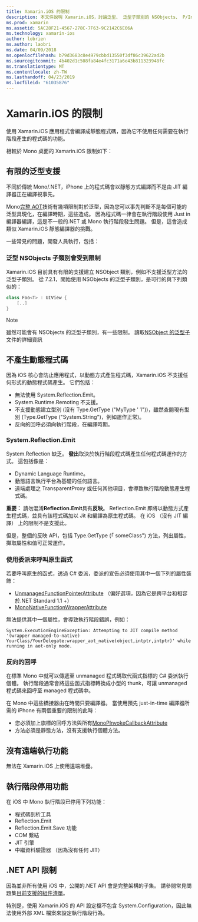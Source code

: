 ```yaml
---
title: Xamarin.iOS 的限制
description: 本文件說明 Xamarin.iOS，討論泛型、 泛型子類別的 NSObjects、 P/Invokes 中泛型的物件，以及其他的限制。
ms.prod: xamarin
ms.assetid: 5AC28F21-4567-278C-7F63-9C2142C6E06A
ms.technology: xamarin-ios
author: lobrien
ms.author: laobri
ms.date: 04/09/2018
ms.openlocfilehash: b79d3683c8e4979cbbd13550f3df86c39622ad2b
ms.sourcegitcommit: 4b402d1c508fa84e4fc3171a6e43b811323948fc
ms.translationtype: MT
ms.contentlocale: zh-TW
ms.lasthandoff: 04/23/2019
ms.locfileid: "61035876"
---
```

# <a name="limitations-of-xamarinios"></a>Xamarin.iOS 的限制

使用 Xamarin.iOS 應用程式會編譯成靜態程式碼，因為它不使用任何需要在執行階段產生的程式碼的功能。

相較於 Mono 桌面的 Xamarin.iOS 限制如下：

 <a name="Limited_Generics_Support" />


## <a name="limited-generics-support"></a>有限的泛型支援

不同於傳統 Mono/.NET，iPhone 上的程式碼會以靜態方式編譯而不是由 JIT 編譯器正在編譯視事先。

Mono[完整 AOT](https://www.mono-project.com/docs/advanced/aot/#full-aot)技術有幾項限制對於泛型，因為您可以事先判斷不是每個可能的泛型具現化，在編譯時期，這些造成。 因為程式碼一律會在執行階段使用 Just in 編譯器編譯，這是不一般的.NET 或 Mono 執行階段發生問題。 但是，這會造成類似 Xamarin.iOS 靜態編譯器的挑戰。

一些常見的問題，開發人員執行，包括：

 <a name="Generic_Subclasses_of_NSObjects_are_limited" />


### <a name="generic-subclasses-of-nsobjects-are-limited"></a>泛型 NSObjects 子類別會受到限制

Xamarin.iOS 目前具有有限的支援建立 NSObject 類別，例如不支援泛型方法的泛型子類別。 從 7.2.1，開始使用 NSObjects 的泛型子類別，是可行的與下列類似的：

```csharp
class Foo<T> : UIView {
    [..]
}
```

> [!NOTE]
> 雖然可能會有 NSObjects 的泛型子類別，有一些限制。 讀取[NSObject 的泛型子](~/ios/internals/api-design/nsobject-generics.md)文件的詳細資訊


 <a name="No_Dynamic_Code_Generation" />


## <a name="no-dynamic-code-generation"></a>不產生動態程式碼

因為 iOS 核心會防止應用程式，以動態方式產生程式碼，Xamarin.iOS 不支援任何形式的動態程式碼產生。 它們包括：

-  無法使用 System.Reflection.Emit。
-  System.Runtime.Remoting 不支援。
-  不支援動態建立型別 (沒有 Type.GetType ("MyType ' 1"))，雖然查閱現有型別 (Type.GetType ("System.String")，例如運作正常)。 
-  反向的回呼必須向執行階段，在編譯時期。


 
 <a name="System.Reflection.Emit" />


### <a name="systemreflectionemit"></a>System.Reflection.Emit

System.Reflection 缺乏。 **發出**取決於執行階段程式碼產生任何程式碼運作的方式。 這包括像是：

-  Dynamic Language Runtime。
-  動態語言執行平台為基礎的任何語言。
-  遠端處理之 TransparentProxy 或任何其他項目，會導致執行階段動態產生程式碼。 


 **重要：** 請勿混淆**Reflection.Emit**具有**反映**。 Reflection.Emit 即將以動態方式產生程式碼，並具有該程式碼加以 Jit 和編譯為原生程式碼。 在 iOS （沒有 JIT 編譯） 上的限制不是支援此。

但是，整個的反映 API，包括 Type.GetType (「 someClass") 方法，列出屬性，擷取屬性和值可正常運作。

### <a name="using-delegates-to-call-native-functions"></a>使用委派來呼叫原生函式

若要呼叫原生的函式，透過 C# 委派，委派的宣告必須使用其中一個下列的屬性裝飾：

- [UnmanagedFunctionPointerAttribute](xref:System.Runtime.InteropServices.UnmanagedFunctionPointerAttribute) （偏好選項，因為它是跨平台和相容於.NET Standard 1.1 +）
- [MonoNativeFunctionWrapperAttribute](xref:ObjCRuntime.MonoNativeFunctionWrapperAttribute)

無法提供其中一個屬性，會導致執行階段錯誤，例如：

```
System.ExecutionEngineException: Attempting to JIT compile method '(wrapper managed-to-native) YourClass/YourDelegate:wrapper_aot_native(object,intptr,intptr)' while running in aot-only mode.
```
 
 <a name="Reverse_Callbacks" />


### <a name="reverse-callbacks"></a>反向的回呼

在標準 Mono 中就可以傳遞至 unmanaged 程式碼取代函式指標的 C# 委派執行個體。 執行階段通常會將這些函式指標轉換成小型的 thunk，可讓 unmanaged 程式碼來回呼至 managed 程式碼中。

在 Mono 中這些橋接器由在時間只要編譯器。 當使用預先 just-in-time 編譯器所需的 iPhone 有兩個重要的限制的此時：

-  您必須加上旗標的回呼方法與所有[MonoPInvokeCallbackAttribute](xref:ObjCRuntime.MonoPInvokeCallbackAttribute)
-  方法必須是靜態方法，沒有支援執行個體方法。
 
<a name="No_Remoting" />

## <a name="no-remoting"></a>沒有遠端執行功能

無法在 Xamarin.iOS 上使用遠端堆疊。


 <a name="Runtime_Disabled_Features" />


## <a name="runtime-disabled-features"></a>執行階段停用功能

在 iOS 中 Mono 執行階段已停用下列功能：

-  程式碼剖析工具
-  Reflection.Emit
-  Reflection.Emit.Save 功能
-  COM 繫結
-  JIT 引擎
-  中繼資料驗證器 （因為沒有任何 JIT）


 <a name=".NET_API_Limitations" />


## <a name="net-api-limitations"></a>.NET API 限制

因為並非所有使用 iOS 中，公開的.NET API 會是完整架構的子集。 請參閱常見問題集[目前支援的組件清單](~/cross-platform/internals/available-assemblies.md)。



特別是，使用 Xamarin.iOS 的 API 設定檔不包含 System.Configuration，因此無法使用外部 XML 檔案來設定執行階段行為。
